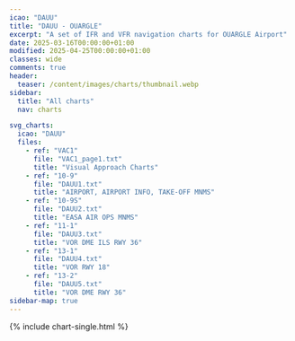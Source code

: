 ```yaml
---
icao: "DAUU"
title: "DAUU - OUARGLE"
excerpt: "A set of IFR and VFR navigation charts for OUARGLE Airport"
date: 2025-03-16T00:00:00+01:00
modified: 2025-04-25T00:00:00+01:00
classes: wide
comments: true
header:
  teaser: /content/images/charts/thumbnail.webp
sidebar:
  title: "All charts"
  nav: charts

svg_charts:
  icao: "DAUU"
  files:
    - ref: "VAC1"
      file: "VAC1_page1.txt"
      title: "Visual Approach Charts"
    - ref: "10-9"
      file: "DAUU1.txt"
      title: "AIRPORT, AIRPORT INFO, TAKE-OFF MNMS"
    - ref: "10-9S"
      file: "DAUU2.txt"
      title: "EASA AIR OPS MNMS"
    - ref: "11-1"
      file: "DAUU3.txt"
      title: "VOR DME ILS RWY 36"
    - ref: "13-1"
      file: "DAUU4.txt"
      title: "VOR RWY 18"
    - ref: "13-2"
      file: "DAUU5.txt"
      title: "VOR DME RWY 36"
sidebar-map: true
---
```


{% include chart-single.html %}
